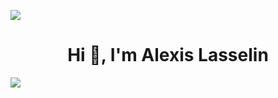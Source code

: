 ![](https://i.imgur.com/YBqg9JG.gif)

<h1 align="center">Hi 👋, I'm Alexis Lasselin</h1>

![](https://komarev.com/ghpvc/?username=AlexisLasselin&color=brightgreen&style=plastic)
